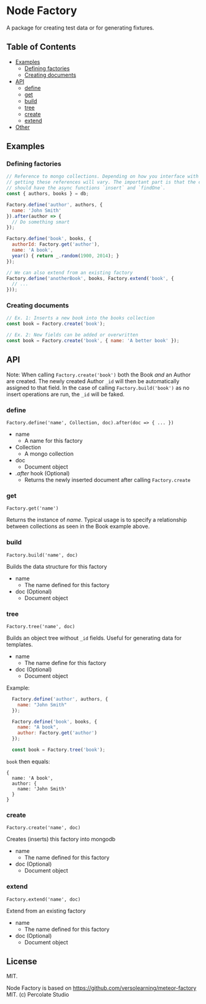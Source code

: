 # Node Factory

A package for creating test data or for generating fixtures.

## Table of Contents

- [Examples](https://github.com/lookback/node-factory#examples)
  - [Defining factories](https://github.com/lookback/node-factory#defining-factories)
  - [Creating documents](https://github.com/lookback/node-factory#creating-documents)
- [API](https://github.com/lookback/node-factory#api)
  - [define](https://github.com/lookback/node-factory#define)
  - [get](https://github.com/lookback/node-factory#get)
  - [build](https://github.com/lookback/node-factory#build)
  - [tree](https://github.com/lookback/node-factory#tree)
  - [create](https://github.com/lookback/node-factory#create)
  - [extend](https://github.com/lookback/node-factory#extend)
- [Other](https://github.com/lookback/node-factory#)

## Examples

### Defining factories

```javascript
// Reference to mongo collections. Depending on how you interface with mongo
// getting these references will vary. The important part is that the collection
// should have the async functions `insert` and `findOne`.
const { authors, books } = db;

Factory.define('author', authors, {
  name: 'John Smith'
}).after(author => {
  // Do something smart
});

Factory.define('book', books, {
  authorId: Factory.get('author'),
  name: 'A book',
  year() { return _.random(1900, 2014); }
});

// We can also extend from an existing factory
Factory.define('anotherBook', books, Factory.extend('book', {
  // ...
}));
```

### Creating documents

```javascript
// Ex. 1: Inserts a new book into the books collection
const book = Factory.create('book');

// Ex. 2: New fields can be added or overwritten
const book = Factory.create('book', { name: 'A better book' });
```

## API

Note: When calling `Factory.create('book')` both the Book *and* an Author are created. The newly created Author `_id` will then be automatically assigned to that field. In the case of calling `Factory.build('book')` as no insert operations are run, the `_id` will be faked.

### define

`Factory.define('name', Collection, doc).after(doc => { ... })`

- name
  - A name for this factory
- Collection
  - A mongo collection
- doc
  - Document object
- *.after* hook (Optional)
  - Returns the newly inserted document after calling `Factory.create`

### get

`Factory.get('name')`

Returns the instance of *name*. Typical usage is to specify a relationship between collections as seen in the Book example above.

### build

`Factory.build('name', doc)`

Builds the data structure for this factory

- name
  - The name defined for this factory
- doc (Optional)
  - Document object

### tree

`Factory.tree('name', doc)`

Builds an object tree without `_id` fields. Useful for generating data for templates.

- name
  - The name define for this factory
- doc (Optional)
  - Document object

Example:

```js
  Factory.define('author', authors, {
    name: "John Smith"
  });

  Factory.define('book', books, {
    name: "A book",
    author: Factory.get('author')
  });

  const book = Factory.tree('book');
```

`book` then equals:

```
{
  name: 'A book',
  author: {
    name: 'John Smith'
  }
}
```

### create

`Factory.create('name', doc)`

Creates (inserts) this factory into mongodb

- name
  - The name defined for this factory
- doc (Optional)
  - Document object

### extend

`Factory.extend('name', doc)`

Extend from an existing factory

- name
  - The name defined for this factory
- doc (Optional)
  - Document object

## License

MIT.

Node Factory is based on https://github.com/versolearning/meteor-factory
MIT. (c) Percolate Studio
